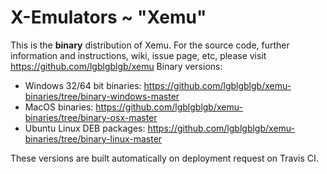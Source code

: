 # X-Emulators ~ "Xemu"

This is the **binary** distribution of Xemu. For the source code, further
information and instructions, wiki, issue page, etc, please visit
https://github.com/lgblgblgb/xemu Binary versions:

* Windows 32/64 bit binaries: https://github.com/lgblgblgb/xemu-binaries/tree/binary-windows-master
* MacOS binaries: https://github.com/lgblgblgb/xemu-binaries/tree/binary-osx-master
* Ubuntu Linux DEB packages: https://github.com/lgblgblgb/xemu-binaries/tree/binary-linux-master

These versions are built automatically on deployment request on Travis CI.
